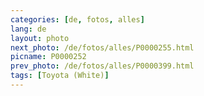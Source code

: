 ```yaml
---
categories: [de, fotos, alles]
lang: de
layout: photo
next_photo: /de/fotos/alles/P0000255.html
picname: P0000252
prev_photo: /de/fotos/alles/P0000399.html
tags: [Toyota (White)]
---
```

